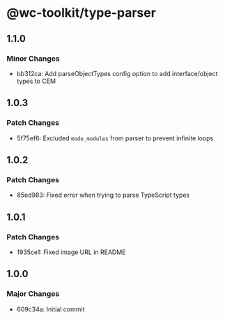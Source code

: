 # @wc-toolkit/type-parser

## 1.1.0

### Minor Changes

- bb312ca: Add parseObjectTypes config option to add interface/object types to CEM

## 1.0.3

### Patch Changes

- 5f75ef6: Excluded `mode_modules` from parser to prevent infinite loops

## 1.0.2

### Patch Changes

- 85ed983: Fixed error when trying to parse TypeScript types

## 1.0.1

### Patch Changes

- 1935ce1: Fixed image URL in README

## 1.0.0

### Major Changes

- 609c34a: Initial commit
